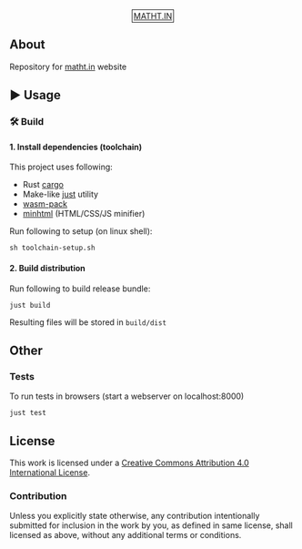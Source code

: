 <div align="center">

  <a href="https://matht.in/" style="border: 1px solid; padding: 2px">
    MATHT.IN
  </a>

</div>

## About

Repository for <a href="https://matht.in/">matht.in</a> website


## ▶️ Usage

### 🛠️ Build

#### 1. Install dependencies (toolchain)

This project uses following:

* Rust <a href="https://rustup.rs/">cargo</a>
* Make-like <a href="https://github.com/casey/just">just</a> utility
* <a href="https://rustwasm.github.io/">wasm-pack</a>
* <a href="https://github.com/wilsonzlin/minify-html/tree/master/minhtml">minhtml</a> (HTML/CSS/JS minifier)

Run following to setup (on linux shell):

```
sh toolchain-setup.sh
```

#### 2. Build distribution

Run following to build release bundle:

```
just build
```

Resulting files will be stored in `build/dist`


## Other

### Tests

To run tests in browsers (start a webserver on localhost:8000)

```
just test
```


## License

This work is licensed under a
[Creative Commons Attribution 4.0 International License][cc-by].

[cc-by]: http://creativecommons.org/licenses/by/4.0/

### Contribution

Unless you explicitly state otherwise, any contribution intentionally
submitted for inclusion in the work by you, as defined in same
license, shall licensed as above, without any additional terms or
conditions.
